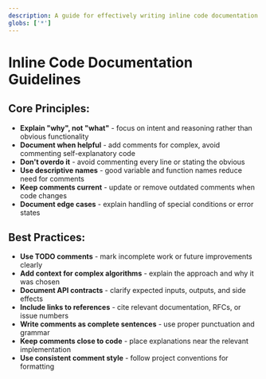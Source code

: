 ```yaml
---
description: A guide for effectively writing inline code documentation
globs: ['*']
---
```


# Inline Code Documentation Guidelines

## Core Principles:

- **Explain "why", not "what"** - focus on intent and reasoning rather than obvious functionality
- **Document when helpful** - add comments for complex, avoid commenting self-explanatory code
- **Don't overdo it** - avoid commenting every line or stating the obvious
- **Use descriptive names** - good variable and function names reduce need for comments
- **Keep comments current** - update or remove outdated comments when code changes
- **Document edge cases** - explain handling of special conditions or error states

## Best Practices:

- **Use TODO comments** - mark incomplete work or future improvements clearly
- **Add context for complex algorithms** - explain the approach and why it was chosen
- **Document API contracts** - clarify expected inputs, outputs, and side effects
- **Include links to references** - cite relevant documentation, RFCs, or issue numbers
- **Write comments as complete sentences** - use proper punctuation and grammar
- **Keep comments close to code** - place explanations near the relevant implementation
- **Use consistent comment style** - follow project conventions for formatting
